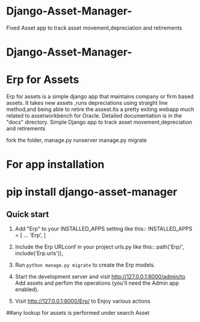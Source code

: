# Django-Asset-Manager-
Fixed Asset app to track asset movement,depreciation and retirements

# Django-Asset-Manager-
Erp for Assets
=====
Erp for assets is a simple django app that maintains company or firm based assets.
It takes new assets ,runs depreciations using straight line method,and being able 
to retire the assest.Its a pretty exiting webapp much related to assetworkbench for Oracle.
Detailed documentation is in the "docs" directory.
Simple Django app to track asset movement,depreciation and retirements


fork the folder,
manage.py runserver
manage.py migrate

# For app installation
pip install django-asset-manager
=====


Quick start
-----------
1. Add "Erp" to your INSTALLED_APPS setting like this::
INSTALLED_APPS = [
...
'Erp',
]

2. Include the Erp URLconf in your project urls.py like this::
path('Erp/', include('Erp.urls')),

3. Run `python manage.py migrate` to create the Erp models.

4. Start the development server and visit http://127.0.0.1:8000/admin/to Add assets and perfom the operations (you'll need the Admin app enabled).

5. Visit http://127.0.0.1:8000/Erp/ to Enjoy various actions

##any lookup for assets is performed under search Asset
